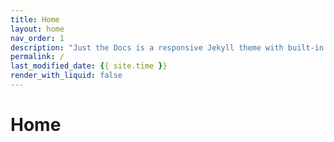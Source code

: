 ```yaml
---
title: Home
layout: home
nav_order: 1
description: "Just the Docs is a responsive Jekyll theme with built-in search that is easily customizable and hosted on GitHub Pages."
permalink: /
last_modified_date: {{ site.time }}
render_with_liquid: false
---
```


# Home